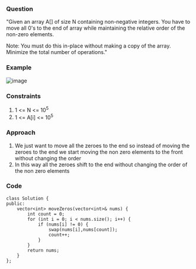 **<h3>Question</h3>**

"Given an array A[] of size N containing non-negative integers. You have to move all 0's to the end of array while maintaining the relative order of the non-zero elements.

Note:
You must do this in-place without making a copy of the array.
Minimize the total number of operations."

**<h3>Example</h3>**

![image](https://github.com/harshy1718/DSA-Fellowship-Problems/assets/129788726/01aad1d0-9a38-412b-a306-27fa95c3b9c3)


**<h3>Constraints</h3>**

1. 1 <= N <= 10<sup>5</sup> 
1. 1 <= A[i] <= 10<sup>5</sup>

**<h3>Approach</h3>**

1. We just want to move all the zeroes to the end so instead of moving the zeroes to the end we start moving the non zero elements to the front without changing the order
2. In this way all the zeroes shift to the end without changing the order of the non zero elements

**<h3>Code</h3>**

```
class Solution {
public:
	vector<int> moveZeros(vector<int>& nums) {
		int count = 0;
        for (int i = 0; i < nums.size(); i++) {
            if (nums[i] != 0) {
                swap(nums[i],nums[count]);
                count++;
            }
        }
        return nums;
	}
};
```
